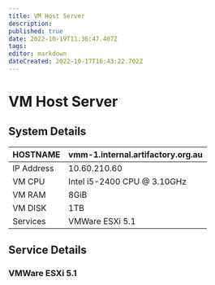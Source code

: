 ```yaml
---
title: VM Host Server
description: 
published: true
date: 2022-10-19T11:36:47.407Z
tags: 
editor: markdown
dateCreated: 2022-10-17T16:43:22.702Z
---
```


# VM Host Server

## System Details

| HOSTNAME   | vmm-1.internal.artifactory.org.au |
|------------|-----------------------------------|
| IP Address | 10.60.210.60                      |
| VM CPU     | Intel i5-2400 CPU @ 3.10GHz       |
| VM RAM     | 8GiB                              |
| VM DISK    | 1TB                               |
| Services   | VMWare ESXi 5.1                   |

## Service Details

### VMWare ESXi 5.1
